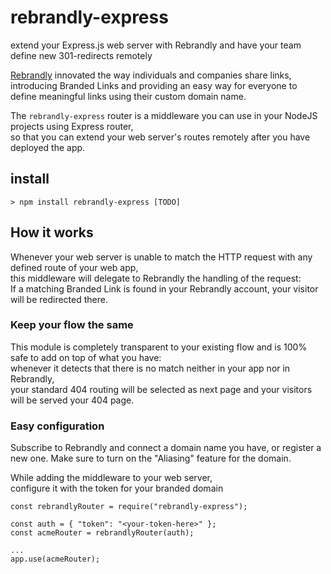 # rebrandly-express
extend your Express.js web server with Rebrandly and have your team define new 301-redirects remotely


[Rebrandly](https://rebrandly.com) innovated the way individuals and companies share links,  
introducing Branded Links and providing an easy way for everyone to define meaningful links using their custom domain name.

The `rebrandly-express` router is a middleware you can use in your NodeJS projects using Express router,  
so that you can extend your web server's routes remotely after you have deployed the app.

## install

```
> npm install rebrandly-express [TODO]
```

## How it works

Whenever your web server is unable to match the HTTP request with any defined route of your web app,  
this middleware will delegate to Rebrandly the handling of the request:  
If a matching Branded Link is found in your Rebrandly account, your visitor will be redirected there.

### Keep your flow the same
This module is completely transparent to your existing flow and is 100% safe to add on top of what you have:  
whenever it detects that there is no match neither in your app nor in Rebrandly,  
your standard 404 routing will be selected as next page and your visitors will be served your 404 page.

### Easy configuration
Subscribe to Rebrandly and connect a domain name you have, or register a new one.
Make sure to turn on the "Aliasing" feature for the domain.

While adding the middleware to your web server,  
configure it with the token for your branded domain

```
const rebrandlyRouter = require("rebrandly-express");

const auth = { "token": "<your-token-here>" };
const acmeRouter = rebrandlyRouter(auth);

...
app.use(acmeRouter);

```
